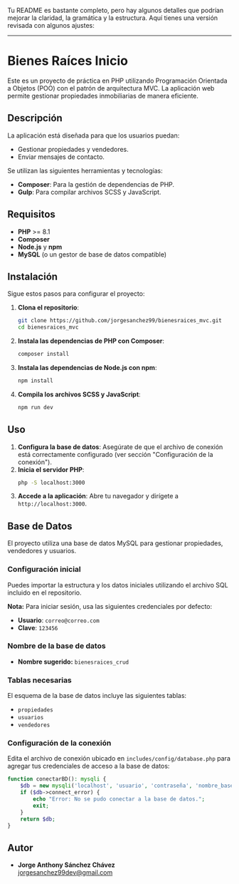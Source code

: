 Tu README es bastante completo, pero hay algunos detalles que podrían mejorar la claridad, la gramática y la estructura. Aquí tienes una versión revisada con algunos ajustes:

---

# Bienes Raíces Inicio

Este es un proyecto de práctica en PHP utilizando Programación Orientada a Objetos (POO) con el patrón de arquitectura MVC. La aplicación web permite gestionar propiedades inmobiliarias de manera eficiente.

## Descripción

La aplicación está diseñada para que los usuarios puedan:
- Gestionar propiedades y vendedores.
- Enviar mensajes de contacto.

Se utilizan las siguientes herramientas y tecnologías:
- **Composer**: Para la gestión de dependencias de PHP.
- **Gulp**: Para compilar archivos SCSS y JavaScript.

## Requisitos

- **PHP** >= 8.1
- **Composer**
- **Node.js** y **npm**
- **MySQL** (o un gestor de base de datos compatible)

## Instalación

Sigue estos pasos para configurar el proyecto:

1. **Clona el repositorio**:
    ```sh
    git clone https://github.com/jorgesanchez99/bienesraices_mvc.git
    cd bienesraices_mvc
    ```

2. **Instala las dependencias de PHP con Composer**:
    ```sh
    composer install
    ```

3. **Instala las dependencias de Node.js con npm**:
    ```sh
    npm install
    ```

4. **Compila los archivos SCSS y JavaScript**:
    ```sh
    npm run dev
    ```

## Uso

1. **Configura la base de datos**: Asegúrate de que el archivo de conexión está correctamente configurado (ver sección "Configuración de la conexión").
2. **Inicia el servidor PHP**:
    ```sh
    php -S localhost:3000
    ```
3. **Accede a la aplicación**: Abre tu navegador y dirígete a `http://localhost:3000`.

## Base de Datos

El proyecto utiliza una base de datos MySQL para gestionar propiedades, vendedores y usuarios.

### Configuración inicial

Puedes importar la estructura y los datos iniciales utilizando el archivo SQL incluido en el repositorio. 

**Nota:** Para iniciar sesión, usa las siguientes credenciales por defecto:
- **Usuario**: `correo@correo.com`
- **Clave**: `123456`

### Nombre de la base de datos

- **Nombre sugerido:** `bienesraices_crud`

### Tablas necesarias

El esquema de la base de datos incluye las siguientes tablas:
- `propiedades`
- `usuarios`
- `vendedores`

### Configuración de la conexión

Edita el archivo de conexión ubicado en `includes/config/database.php` para agregar tus credenciales de acceso a la base de datos:
```php
function conectarBD(): mysqli {
    $db = new mysqli('localhost', 'usuario', 'contraseña', 'nombre_base');
    if ($db->connect_error) {
        echo "Error: No se pudo conectar a la base de datos.";
        exit;
    }
    return $db;
}
```

## Autor

- **Jorge Anthony Sánchez Chávez**  
  [jorgesanchez99dev@gmail.com](mailto:jorgesanchez99dev@gmail.com)


